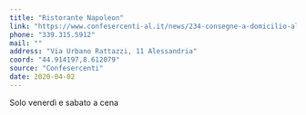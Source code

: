 ```yaml
---
title: "Ristorante Napoleon"
link: "https://www.confesercenti-al.it/news/234-consegne-a-domicilio-alessandria-lista-aggiornata-al-26-marzo.html"
phone: "339.315.5912"
mail: ""
address: "Via Urbano Rattazzi, 11 Alessandria"
coord: "44.914197,8.612079"
source: "Confesercenti"
date: 2020-04-02
---
```


Solo venerdì e sabato a cena
